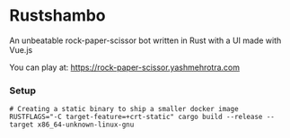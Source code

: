 # Rustshambo

An unbeatable rock-paper-scissor bot written in Rust with a UI made with Vue.js

You can play at: https://rock-paper-scissor.yashmehrotra.com

### Setup

```
# Creating a static binary to ship a smaller docker image
RUSTFLAGS="-C target-feature=+crt-static" cargo build --release --target x86_64-unknown-linux-gnu
```

